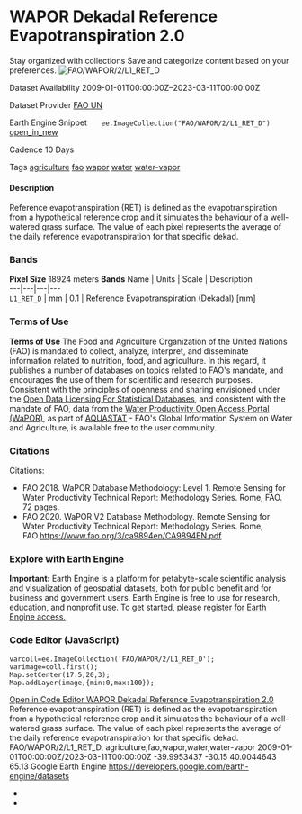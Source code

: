  
#  WAPOR Dekadal Reference Evapotranspiration 2.0 
Stay organized with collections  Save and categorize content based on your preferences. 
![FAO/WAPOR/2/L1_RET_D](https://developers.google.com/earth-engine/datasets/images/FAO/FAO_WAPOR_2_L1_RET_D_sample.png) 

Dataset Availability
    2009-01-01T00:00:00Z–2023-03-11T00:00:00Z 

Dataset Provider
     [ FAO UN ](https://wapor.apps.fao.org/catalog/WAPOR_2/1/L1_RET_D) 

Earth Engine Snippet
     `    ee.ImageCollection("FAO/WAPOR/2/L1_RET_D")   ` [ open_in_new ](https://code.earthengine.google.com/?scriptPath=Examples:Datasets/FAO/FAO_WAPOR_2_L1_RET_D) 

Cadence
    10 Days 

Tags
     [agriculture](https://developers.google.com/earth-engine/datasets/tags/agriculture) [fao](https://developers.google.com/earth-engine/datasets/tags/fao) [wapor](https://developers.google.com/earth-engine/datasets/tags/wapor) [water](https://developers.google.com/earth-engine/datasets/tags/water) [water-vapor](https://developers.google.com/earth-engine/datasets/tags/water-vapor)
#### Description
Reference evapotranspiration (RET) is defined as the evapotranspiration from a hypothetical reference crop and it simulates the behaviour of a well-watered grass surface. The value of each pixel represents the average of the daily reference evapotranspiration for that specific dekad.
### Bands
**Pixel Size** 18924 meters 
**Bands**
Name | Units | Scale | Description  
---|---|---|---  
`L1_RET_D` | mm | 0.1 | Reference Evapotranspiration (Dekadal) [mm]  
### Terms of Use
**Terms of Use**
The Food and Agriculture Organization of the United Nations (FAO) is mandated to collect, analyze, interpret, and disseminate information related to nutrition, food, and agriculture. In this regard, it publishes a number of databases on topics related to FAO's mandate, and encourages the use of them for scientific and research purposes. Consistent with the principles of openness and sharing envisioned under the [Open Data Licensing For Statistical Databases](http://www.fao.org/3/ca7570en/ca7570en.pdf), and consistent with the mandate of FAO, data from the [Water Productivity Open Access Portal (WaPOR)](https://wapor.apps.fao.org/home/WAPOR_2/1), as part of [AQUASTAT](http://www.fao.org/aquastat/en/) - FAO's Global Information System on Water and Agriculture, is available free to the user community.
### Citations
Citations:
  * FAO 2018. WaPOR Database Methodology: Level 1. Remote Sensing for Water Productivity Technical Report: Methodology Series. Rome, FAO. 72 pages.
  * FAO 2020. WaPOR V2 Database Methodology. Remote Sensing for Water Productivity Technical Report: Methodology Series. Rome, FAO.<https://www.fao.org/3/ca9894en/CA9894EN.pdf>


### Explore with Earth Engine
**Important:** Earth Engine is a platform for petabyte-scale scientific analysis and visualization of geospatial datasets, both for public benefit and for business and government users. Earth Engine is free to use for research, education, and nonprofit use. To get started, please [register for Earth Engine access.](https://console.cloud.google.com/earth-engine)
### Code Editor (JavaScript)
```
varcoll=ee.ImageCollection('FAO/WAPOR/2/L1_RET_D');
varimage=coll.first();
Map.setCenter(17.5,20,3);
Map.addLayer(image,{min:0,max:100});
```
[ Open in Code Editor ](https://code.earthengine.google.com/?scriptPath=Examples:Datasets/FAO/FAO_WAPOR_2_L1_RET_D)
[ WAPOR Dekadal Reference Evapotranspiration 2.0 ](https://developers.google.com/earth-engine/datasets/catalog/FAO_WAPOR_2_L1_RET_D)
Reference evapotranspiration (RET) is defined as the evapotranspiration from a hypothetical reference crop and it simulates the behaviour of a well-watered grass surface. The value of each pixel represents the average of the daily reference evapotranspiration for that specific dekad.
FAO/WAPOR/2/L1_RET_D, agriculture,fao,wapor,water,water-vapor 
2009-01-01T00:00:00Z/2023-03-11T00:00:00Z
-39.9953437 -30.15 40.0044643 65.13 
Google Earth Engine
https://developers.google.com/earth-engine/datasets
  * [ ](https://doi.org/https://wapor.apps.fao.org/catalog/WAPOR_2/1/L1_RET_D)
  * [ ](https://doi.org/https://developers.google.com/earth-engine/datasets/catalog/FAO_WAPOR_2_L1_RET_D)


